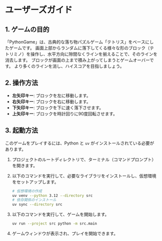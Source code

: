 # ユーザーズガイド

## 1. ゲームの目的

「PythonGame」は、古典的な落ち物パズルゲーム「テトリス」をベースにしたゲームです。
画面上部からランダムに落下してくる様々な形のブロック（テトリミノ）を操作し、水平方向に隙間なくラインを揃えることで、そのラインを消去します。
ブロックが画面の上まで積み上がってしまうとゲームオーバーです。
より多くのラインを消し、ハイスコアを目指しましょう。

## 2. 操作方法

- **左矢印キー**: ブロックを左に移動します。
- **右矢印キー**: ブロックを右に移動します。
- **下矢印キー**: ブロックを下に速く落下させます。
- **上矢印キー**: ブロックを時計回りに90度回転させます。

## 3. 起動方法

このゲームをプレイするには、Python と `uv` がインストールされている必要があります。

1.  プロジェクトのルートディレクトリで、ターミナル（コマンドプロンプト）を開きます。
2.  以下のコマンドを実行して、必要なライブラリをインストールし、仮想環境をセットアップします。

    ```bash
    # 仮想環境の作成
    uv venv --python 3.12 --directory src
    # 依存関係のインストール
    uv sync --directory src
    ```

3.  以下のコマンドを実行して、ゲームを開始します。

    ```bash
    uv run --project src python -m src.main
    ```

4.  ゲームウィンドウが表示され、プレイを開始できます。
